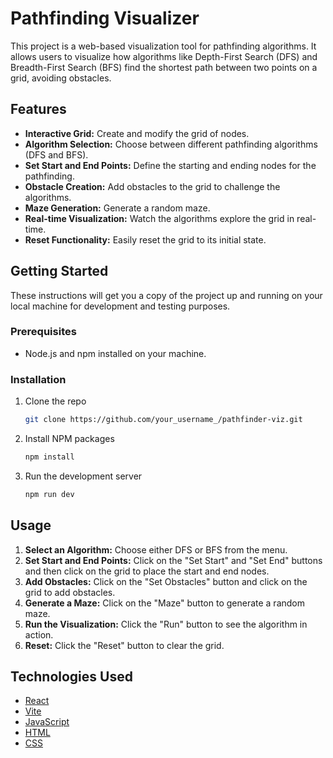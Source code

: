 # Pathfinding Visualizer

This project is a web-based visualization tool for pathfinding algorithms. It allows users to visualize how algorithms like Depth-First Search (DFS) and Breadth-First Search (BFS) find the shortest path between two points on a grid, avoiding obstacles.

## Features

*   **Interactive Grid:** Create and modify the grid of nodes.
*   **Algorithm Selection:** Choose between different pathfinding algorithms (DFS and BFS).
*   **Set Start and End Points:** Define the starting and ending nodes for the pathfinding.
*   **Obstacle Creation:** Add obstacles to the grid to challenge the algorithms.
*   **Maze Generation:** Generate a random maze.
*   **Real-time Visualization:** Watch the algorithms explore the grid in real-time.
*   **Reset Functionality:** Easily reset the grid to its initial state.

## Getting Started

These instructions will get you a copy of the project up and running on your local machine for development and testing purposes.

### Prerequisites

*   Node.js and npm installed on your machine.

### Installation

1.  Clone the repo
    ```sh
    git clone https://github.com/your_username_/pathfinder-viz.git
    ```
2.  Install NPM packages
    ```sh
    npm install
    ```
3.  Run the development server
    ```sh
    npm run dev
    ```

## Usage

1.  **Select an Algorithm:** Choose either DFS or BFS from the menu.
2.  **Set Start and End Points:** Click on the "Set Start" and "Set End" buttons and then click on the grid to place the start and end nodes.
3.  **Add Obstacles:** Click on the "Set Obstacles" button and click on the grid to add obstacles.
4.  **Generate a Maze:** Click on the "Maze" button to generate a random maze.
5.  **Run the Visualization:** Click the "Run" button to see the algorithm in action.
6.  **Reset:** Click the "Reset" button to clear the grid.

## Technologies Used

*   [React](https://reactjs.org/)
*   [Vite](https://vitejs.dev/)
*   [JavaScript](https://www.javascript.com/)
*   [HTML](https://developer.mozilla.org/en-US/docs/Web/HTML)
*   [CSS](https://developer.mozilla.org/en-US/docs/Web/CSS)

